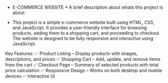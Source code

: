 * E-COMMERCE WEBSITE *
A brief description about whats this project is about

* This project is a simple e-commerce website built using HTML, CSS, and JavaScript. It provides a user-friendly interface for browsing products, adding them to a shopping cart, and proceeding to checkout. The website is designed to be fully responsive and interactive using JavaScript.

Key Features:
✅ Product Listing – Display products with images, descriptions, and prices
✅ Shopping Cart – Add, update, and remove items from the cart
✅ Checkout Page – Summary of selected products with total price calculation
✅ Responsive Design – Works on both desktop and mobile devices
✅ Interactive UI
